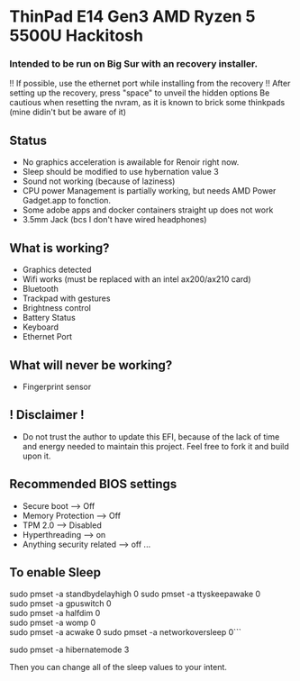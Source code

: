 # ThinPad E14 Gen3 AMD Ryzen 5 5500U Hackitosh
 ### Intended to be run on Big Sur with an recovery installer.
 !! If possible, use the ethernet port while installing from the recovery !!
 After setting up the recovery, press "space" to unveil the hidden options
 Be cautious when resetting the nvram, as it is known to brick some thinkpads (mine didin't but be aware of it)

Status
--
- No graphics acceleration is awailable for Renoir right now.
- Sleep should be modified to use hybernation value 3
- Sound not working (because of laziness)
- CPU power Management is partially working, but needs AMD Power Gadget.app to fonction.
- Some adobe apps and docker containers straight up does not work
- 3.5mm Jack (bcs I don't have wired headphones)

What is working?
--
- Graphics detected
- Wifi works (must be replaced with an intel ax200/ax210 card)
- Bluetooth
- Trackpad with gestures
- Brightness control
- Battery Status
- Keyboard
- Ethernet Port


What will never be working?
--
- Fingerprint sensor

## ! Disclaimer !
* Do not trust the author to update this EFI, because of the lack of time and energy needed to maintain this project. Feel free to fork it and build upon it.

Recommended BIOS settings
--
- Secure boot --> Off
- Memory Protection --> Off
- TPM 2.0 --> Disabled
- Hyperthreading --> on
- Anything security related --> off ...

To enable Sleep
--
sudo pmset -a standbydelayhigh 0
sudo pmset -a ttyskeepawake 0   
sudo pmset -a gpuswitch 0    
sudo pmset -a halfdim 0  
sudo pmset -a womp 0      
sudo pmset -a acwake 0
sudo pmset -a networkoversleep 0```

sudo pmset -a hibernatemode 3

Then you can change all of the sleep values to your intent.
